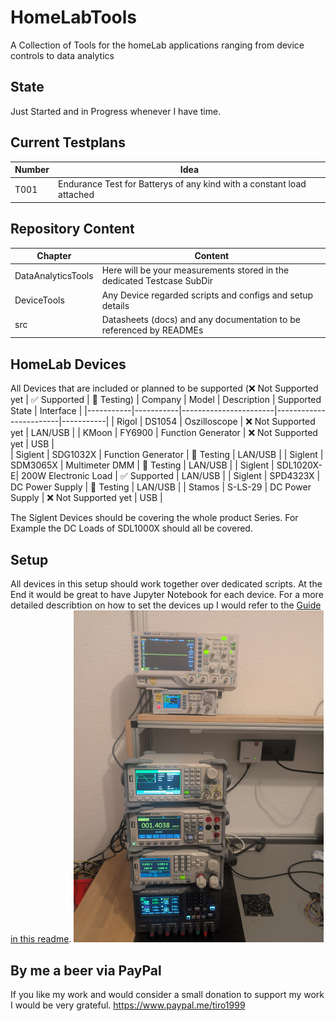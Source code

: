 # HomeLabTools
A Collection of Tools for the homeLab applications ranging from device controls to data analytics

## State
Just Started and in Progress whenever I have time.

## Current Testplans
| Number | Idea                                                                  |
|--------|-----------------------------------------------------------------------|
| T001   | Endurance Test for Batterys of any kind with a constant load attached |

## Repository Content
| Chapter            | Content                                                               |
|--------------------|-----------------------------------------------------------------------|
| DataAnalyticsTools | Here will be your measurements stored in the dedicated Testcase SubDir|
| DeviceTools        | Any Device regarded scripts and configs and setup details             |
| src                | Datasheets (docs) and any documentation to be referenced by READMEs   |

## HomeLab Devices
All Devices that are included or planned to be supported (❌ Not Supported yet | ✅ Supported | 🧪 Testing)
| Company   | Model     | Description           | Supported State        | Interface |
|-----------|-----------|-----------------------|------------------------|-----------|
| Rigol     | DS1054    | Oszilloscope          | ❌ Not Supported yet   | LAN/USB   |
| KMoon     | FY6900    | Function Generator    | ❌ Not Supported yet   | USB       |   
| Siglent   | SDG1032X  | Function Generator    | 🧪  Testing            | LAN/USB   |
| Siglent   | SDM3065X  | Multimeter DMM        | 🧪  Testing            | LAN/USB   |
| Siglent   | SDL1020X-E| 200W Electronic Load  | ✅ Supported           | LAN/USB   |
| Siglent   | SPD4323X  | DC Power Supply       | 🧪  Testing            | LAN/USB   |
| Stamos    | S-LS-29   | DC Power Supply       | ❌ Not Supported yet   | USB       |

The Siglent Devices should be covering the whole product Series. For Example the DC Loads of SDL1000X
should all be covered.

## Setup
All devices in this setup should work together over dedicated scripts. At the End it would be great to have 
Jupyter Notebook for each device. For a more detailed describtion on how to set the devices up I would refer to the 
[Guide in this readme](DeviceTools/readme.md).
<img src="src/res/setup.jpg" alt="Setup to automate" width="400"/>

## By me a beer via PayPal
If you like my work and would consider a small donation to support my work I would be very grateful.
https://www.paypal.me/tiro1999